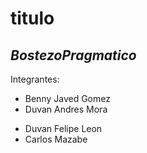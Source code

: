 # titulo
## *BostezoPragmatico*
Integrantes:
- Benny Javed Gomez
- Duvan Andres Mora
* Duvan Felipe Leon
* Carlos Mazabe
